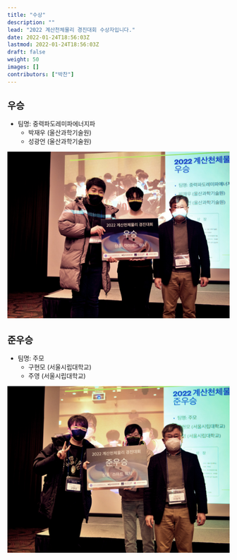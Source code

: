 ```yaml
---
title: "수상"
description: ""
lead: "2022 계산천체물리 경진대회 수상자입니다."
date: 2022-01-24T18:56:03Z
lastmod: 2022-01-24T18:56:03Z
draft: false
weight: 50
images: []
contributors: ["박찬"]
---
```


## 우승
* 팀명: 중력파도레미파에너지파
  * 박재우 (울산과학기술원)
  * 성광언 (울산과학기술원)

<img src='..\photo\images\P1030796_batch.jpg'>


## 준우승
* 팀명: 주모
  * 구현모 (서울시립대학교)
  * 주영 (서울시립대학교)

<img src='..\photo\images\P1030792_batch.jpg'>
